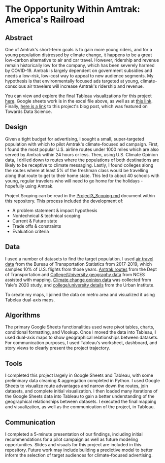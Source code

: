 # The Opportunity Within Amtrak: America's Railroad

## Abstract   

One of Amtrak's short-term goals is to gain more young riders, and for a young population distressed by climate change, it happens to be a great low-carbon alternative to air and car travel. However, ridership and revenue remain historically low for the company, which has been severely harmed by COVID-19. Amtrak is largely dependent on government subsidies and needs a low-risk, low-cost way to appeal to new audience segments. My hypothesis is that environmentally focused ads targeted at young, climate-conscious air travelers will increase Amtrak's ridership and revenue. 

You can view and explore the final Tableau visualizations for this project [here](https://public.tableau.com/app/profile/nina7004/viz/AmtrakOpportunity-MediumLink/Story1). Google sheets work is in the excel file above, as well as at [this link](https://docs.google.com/spreadsheets/d/18DwL9jlHh2NBZ5_IWvJswyU3SEDE5LU3IYav7l3PiUk/edit?usp=sharing). Finally, [here is a link](https://towardsdatascience.com/the-opportunity-within-amtrak-americas-railroad-b9c38ee9b8b8) to this project's blog post, which was featured on Towards Data Science. 

## Design   
Given a tight budget for advertising, I sought a small, super-targeted population with which to pilot Amtrak's climate-focused ad campaign. First, I found the most popular U.S. airline routes under 1000 miles which are also served by Amtrak within 24 hours or less. Then, using U.S. Climate Opinion data, I drilled down to routes where the populations of both destinations are likely to be receptive to climate messaging. Lastly, I found colleges along the routes where at least 5% of the freshman class would be travelling along that route to get to their home state. This led to about 40 schools with young, regular travelers who will need to go home for the holidays - hopefully using Amtrak. 

Project Scoping can be read in the [Project3_Scoping.md](https://github.com/ninaksweeney/amtrak-americas-railroad/blob/main/Early_Deliverables/Project3_Scoping.md) document within this repository. This process included the development of: 
- A problem statement & impact hypothesis
- Nontechnical & technical scoping
- Current & Future state
- Trade offs & constraints
- Evaluation criteria

## Data  
I used a number of datasets to find the target population. I used [air travel data](https://www.transtats.bts.gov/Fields.asp?gnoyr_VQ=FHK) from the Bureau of Transportation Statistics from 2017-2019, which samples 10% of U.S. flights from those years. [Amtrak routes](https://data-usdot.opendata.arcgis.com/datasets/amtrak-routes/explore?location=33.813562%2C-96.584950%2C4.00&showTable=true) from the Dept of Transportation and [College/University geography data](https://nces.ed.gov/programs/edge/Geographic/SchoolLocations#) from NCES assisted with mapping. [Climate change opinion data](https://climatecommunication.yale.edu/visualizations-data/ycom-us/) was collected from Yale's 2020 study, and [college/university details](https://educationdata.urban.org/data-explorer/colleges/) from the Urban Institute. 

To create my maps, I joined the data on metro area and visualized it using Tabelau dual-axis maps.  

## Algorithms  
The primary Google Sheets functionalities used were pivot tables, charts, conditional formatting, and Vlookup. Once I moved the data into Tableau, I used dual-axis maps to show geographical relationships between datasets. For communication purposes, I used Tableau's worksheet, dashboard, and story views to clearly present the project trajectory. 


## Tools  
I completed this project largely in Google Sheets and Tableau, with some preliminary data cleaning & aggregation completed in Python. I used Google Sheets to visualize route advantages and narrow down the routes, join datasets, and complete initial visualization. I then loaded many iterations of the Google Sheets data into Tableau to gain a better understanding of the geographical relationships between datasets. I executed the final mapping and visualization, as well as the communication of the project, in Tableau. 

## Communication
I completed a 5-minute presentation of our findings, including initial recommendations for a pilot campaign as well as future modeling opportunities. Slides and visuals for this project are included in this repository. Future work may include building a predictive model to better inform the selection of target audiences for climate-focused advertising. 

